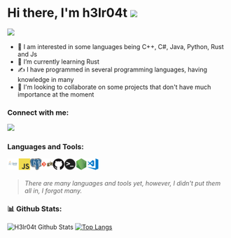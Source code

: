 # Hi there, I'm h3lr04t <img src="https://media.giphy.com/media/hvRJCLFzcasrR4ia7z/giphy.gif" width="25px" />

<img src="https://i.ibb.co/p1LgnmN/programming.gif" />

- 👀 I am interested in some languages being C++, C#, Java, Python, Rust and Js
- 🌱 I’m currently learning Rust
- ✍️ I have programmed in several programming languages, having knowledge in many
- 💞️ I'm looking to collaborate on some projects that don't have much importance at the moment

### Connect with me:
[<img src="https://discord.c99.nl/widget/theme-3/844551648433012756.png" />](https://discord.com/users/844551648433012756)

### Languages and Tools:

<img align="left" alt="Java" width="26px" src="https://raw.githubusercontent.com/github/explore/80688e429a7d4ef2fca1e82350fe8e3517d3494d/topics/java/java.png" />
<img align="left" alt="JavaScript" width="26px" src="https://raw.githubusercontent.com/github/explore/80688e429a7d4ef2fca1e82350fe8e3517d3494d/topics/javascript/javascript.png" />
<img align="left" alt="PostgreSQL" width="26px" src="https://raw.githubusercontent.com/github/explore/80688e429a7d4ef2fca1e82350fe8e3517d3494d/topics/postgresql/postgresql.png" />
<img align="left" alt="Git" width="26px" src="https://raw.githubusercontent.com/github/explore/80688e429a7d4ef2fca1e82350fe8e3517d3494d/topics/git/git.png" />
<img align="left" alt="GitHub" width="26px" src="https://raw.githubusercontent.com/github/explore/78df643247d429f6cc873026c0622819ad797942/topics/github/github.png" />
<img align="left" alt="Terminal" width="26px" src="https://raw.githubusercontent.com/github/explore/80688e429a7d4ef2fca1e82350fe8e3517d3494d/topics/terminal/terminal.png" />
<img align="left" alt="Node.js" width="26px" src="https://raw.githubusercontent.com/github/explore/80688e429a7d4ef2fca1e82350fe8e3517d3494d/topics/nodejs/nodejs.png" />
<img align="left" alt="Visual Studio Code" width="26px" src="https://raw.githubusercontent.com/github/explore/80688e429a7d4ef2fca1e82350fe8e3517d3494d/topics/visual-studio-code/visual-studio-code.png" />

<br/>
<br/>

> *There are many languages ​​and tools yet, however, I didn't put them all in, I forgot many.*

### 📊 Github Stats:
![H3lr04t Github Stats](https://github-readme-stats.vercel.app/api?username=h3lr04t&show_icons=true&theme=dracula&count_private=true&include_all_commits=true&hide=contribs,issues,stars)
[![Top Langs](https://github-readme-stats.vercel.app/api/top-langs/?username=h3lr04t&layout=compact)](https://github.com/anuraghazra/github-readme-stats)
